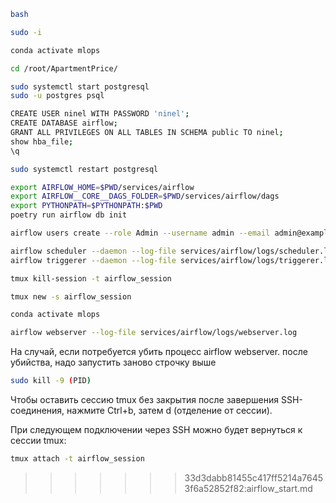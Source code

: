 ```bash
bash
```

```bash
sudo -i
```

```bash
conda activate mlops
```

```bash
cd /root/ApartmentPrice/
```

```bash
sudo systemctl start postgresql
sudo -u postgres psql
```

```bash
CREATE USER ninel WITH PASSWORD 'ninel';
CREATE DATABASE airflow;
GRANT ALL PRIVILEGES ON ALL TABLES IN SCHEMA public TO ninel;
show hba_file;
\q
```

```bash
sudo systemctl restart postgresql
```

```bash
export AIRFLOW_HOME=$PWD/services/airflow
export AIRFLOW__CORE__DAGS_FOLDER=$PWD/services/airflow/dags
export PYTHONPATH=$PYTHONPATH:$PWD
poetry run airflow db init
```

```bash
airflow users create --role Admin --username admin --email admin@example.org --firstname admin --lastname admin --password admin
```

```bash
airflow scheduler --daemon --log-file services/airflow/logs/scheduler.log
airflow triggerer --daemon --log-file services/airflow/logs/triggerer.log
```

```bash
tmux kill-session -t airflow_session
```

```bash
tmux new -s airflow_session
```

```bash
conda activate mlops
```

```bash
airflow webserver --log-file services/airflow/logs/webserver.log
```

На случай, если потребуется убить процесс airflow webserver. после убийства, надо запустить заново строчку выше
```bash
sudo kill -9 (PID)
```

Чтобы оставить сессию tmux без закрытия после завершения SSH-соединения, нажмите Ctrl+b, затем d (отделение от сессии).

При следующем подключении через SSH можно будет вернуться к сессии tmux:

```bash
tmux attach -t airflow_session
```
>>>>>>> 33d3dabb81455c417ff5214a76453f6a52852f82:airflow_start.md
